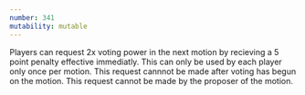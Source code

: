 ```yaml
---
number: 341
mutability: mutable
---
```


Players can request 2x voting power in the next motion by recieving a 5 point penalty effective immediatly. This can only be used by each player only once per motion. This request cannnot be made after voting has begun on the motion. This request cannot be made by the proposer of the motion. 
